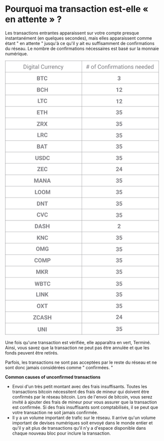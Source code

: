 # Pourquoi ma transaction est-elle « en attente » ?

Les transactions entrantes apparaissent sur votre compte presque instantanément (en quelques secondes), mais elles apparaissent comme étant " en attente " jusqu'à ce qu'il y ait eu suffisamment de confirmations du réseau. Le nombre de confirmations nécessaires est basé sur la monnaie numérique.

![](../images/network_confirmations-p.png)

Une fois qu'une transaction est vérifiée, elle apparaîtra en vert, Terminé. Ainsi, vous savez que la transaction ne peut pas être annulée et que les fonds peuvent être retirés.

Parfois, les transactions ne sont pas acceptées par le reste du réseau et ne sont donc jamais considérées comme " confirmées. "

**Common causes of unconfirmed transactions**

- Envoi d'un très petit montant avec des frais insuffisants. Toutes les transactions bitcoin nécessitent des frais de mineur qui doivent être confirmés par le réseau bitcoin. Lors de l'envoi de bitcoin, vous serez invité à ajouter des frais de mineur pour vous assurer que la transaction est confirmée. Si des frais insuffisants sont comptabilisés, il se peut que votre transaction ne soit jamais confirmée.
- Il y a un volume important de trafic sur le réseau. Il arrive qu'un volume important de devises numériques soit envoyé dans le monde entier et qu'il y ait plus de transactions qu'il n'y a d'espace disponible dans chaque nouveau bloc pour inclure la transaction.

